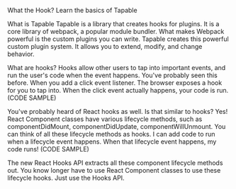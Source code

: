 What the Hook? Learn the basics of Tapable

What is Tapable
Tapable is a library that creates hooks for plugins. It is a core library of webpack, a popular module bundler. What makes Webpack powerful is the custom plugins you can write. Tapable creates this powerful custom plugin system. It allows you to extend, modify, and change behavior.

What are hooks?
Hooks allow other users to tap into important events, and run the user's code when the event happens. You've probably seen this before. When you add a click event listener. The browser exposes a hook for you to tap into. When the click event actually happens, your code is run. (CODE SAMPLE)

You've probably heard of React hooks as well. Is that similar to hooks? Yes! React Component classes have various lifecycle methods, such as componentDidMount, componentDidUpdate, componentWillUnmount. You can think of all these lifecycle methods as hooks. I can add code to run when a lifecycle event happens. When that lifecycle event happens, my code runs! (CODE SAMPLE)

The new React Hooks API extracts all these component lifecycle methods out. You know longer have to use React Component classes to use these lifecycle hooks. Just use the Hooks API.

